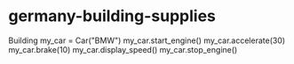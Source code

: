 # germany-building-supplies
Building 
my_car = Car("BMW")
my_car.start_engine()
my_car.accelerate(30)
my_car.brake(10)
my_car.display_speed()
my_car.stop_engine()

